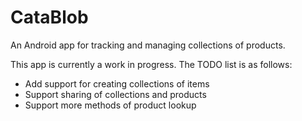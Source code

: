 # CataBlob
An Android app for tracking and managing collections of products.

This app is currently a work in progress. The TODO list is as follows:
- Add support for creating collections of items
- Support sharing of collections and products
- Support more methods of product lookup